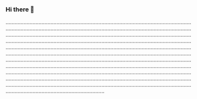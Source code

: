 ### Hi there 👋

......................................................................................................................................................................................................................................................................................................................................................................................................................................................................................................................................................................................................................................................................................................................................................................................................................................................................................................................................................................................................................................................................................................................................................................................................................................................................................................................................................................................................................................................................................